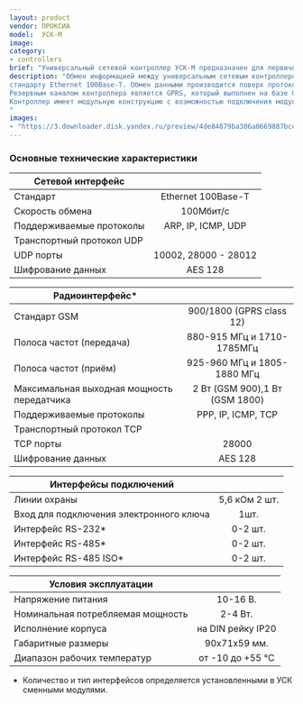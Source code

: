 ```yaml
---
layout: product
vendor: ПРОКСИА
model:  УСК-М
image:
category: 
- controllers
brief: "Универсальный сетевой контроллер УСК-M предназначен для первичного сбора и обработки информации, а также управления различными исполнительными устройствами в составе системы энергоменеджмента «Спрут-М»."
description: "Обмен информацией между универсальным сетевым контроллером и другими программно-аппаратными компонентами системы мониторинга и управления производится посредством сети передачи данных на базе технологий Ethernet, GPRS. Сетевой интерфейс контроллера реализован на базе микросхемы KS8721, которая соответствует 
стандарту Ethernet 100Base-Т. Обмен данными производится поверх протокола UDP, передаваемые данные шифруются по стандарту AES 128 битным ключом. 
Резервным каналом контроллера является GPRS, который выполнен на базе GSM модуля SIM800. Обмен данными по этому каналу осуществляется поверх протокола TCP, передаваемые данные шифруются по стандарту AES128.
Контроллер имеет модульную конструкцию с возможностью подключения модулей расширения, в том числе и с гальванической развязкой в разных вариациях (GSM, RS-232, RS-485, RS-485 ISO).
"
images: 
- "https://3.downloader.disk.yandex.ru/preview/4de84879ba306a0669887bce9e5473e8a72be04c5b046264846537dcba8fa2f6/inf/OQFBiw4fLN1qGtw7i2INtakEKJ3AVKjZwkMJxgHl31m8ULT2uu2jSwpaBf9JarCUc_Jyaa2-O7hQ2sSHreM3fw%3D%3D?uid=1130000031733223&filename=usk3.png&disposition=inline&hash=&limit=0&content_type=image%2Fpng&owner_uid=1130000031733223&tknv=v2&size=1898x948"
---
```


### Основные технические характеристики

|Сетевой интерфейс||
| ------------- |:-------------:|
|Стандарт |	Ethernet 100Base-T|
|Скорость обмена|	100Мбит/с|
|Поддерживаемые протоколы|	ARP, IP, ICMP, UDP|
|Транспортный протокол UDP||
|UDP порты	|10002, 28000 - 28012|
|Шифрование данных|	AES 128|

|Радиоинтерфейс*||
| ------------- |:-------------:|
|Стандарт	GSM |900/1800 (GPRS class 12)|
|Полоса частот (передача)	|880-915 МГц и 1710-1785МГц|
|Полоса частот (приём)	|925-960 МГц и 1805-1880 МГц|
|Максимальная выходная мощность передатчика	|2 Вт (GSM 900),1 Вт (GSM 1800)|
|Поддерживаемые протоколы	|PPP, IP, ICMP, TCP|
|Транспортный протокол	TCP||
|TCP порты	|28000|
|Шифрование данных	| AES 128 |

|Интерфейсы подключений||
| ------------- |:-------------:|
|Линии охраны |5,6 кОм	2 шт.|
|Вход для подключения электронного ключа |	1шт.|
|Интерфейс RS-232*	|0-2 шт.|
|Интерфейс RS-485*	|0-2 шт.|
|Интерфейс RS-485 ISO*	|0-2 шт.|

|Условия эксплуатации||
| ------------- |:-------------:|
|Напряжение питания	|10-16 В.|
|Номинальная потребляемая мощность	|2-4 Вт.|
|Исполнение корпуса |	на DIN рейку IP20|
|Габаритные размеры	|90х71х59 мм.|
|Диапазон рабочих температур 	|от -10 до +55 ℃|

* Количество и тип интерфейсов определяется установленными в УСК сменными модулями.
